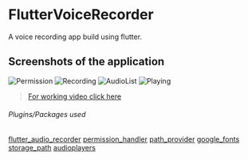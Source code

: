 # FlutterVoiceRecorder
A voice recording app build using flutter.

## Screenshots of the application
![Permission](https://github.com/AmanNegi/FlutterVoiceRecorder/blob/master/ScreenShots/permit.png)
![Recording](https://github.com/AmanNegi/FlutterVoiceRecorder/blob/master/ScreenShots/recording.png)
![AudioList](https://github.com/AmanNegi/FlutterVoiceRecorder/blob/master/ScreenShots/audio_list.png)
![Playing](https://github.com/AmanNegi/FlutterVoiceRecorder/blob/master/ScreenShots/playing.png)

> [For working video click here](https://github.com/AmanNegi/FlutterVoiceRecorder/blob/master/ScreenShots/working_demo.mp4)

###### Plugins/Packages used
[flutter_audio_recorder](https://pub.dev/packages/flutter_audio_recorder)
[permission_handler](https://pub.dev/packages/permission_handler)
[path_provider](https://pub.dev/packages/path_provider)
[google_fonts](https://pub.dev/packages/google_fonts)
[storage_path](https://pub.dev/packages/storage_path)
[audioplayers](https://pub.dev/packages/audioplayers)

